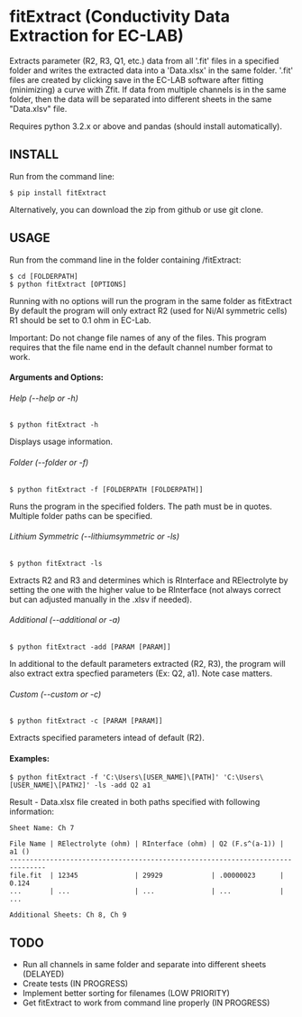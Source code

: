 fitExtract (Conductivity Data Extraction for EC-LAB)
================================================
Extracts parameter (R2, R3, Q1, etc.) data from all '.fit' files in
a specified folder and writes the extracted data into a 'Data.xlsx' in the
same folder. '.fit' files are created by clicking save in the EC-LAB software
after fitting (minimizing) a curve with Zfit. If data from multiple channels
is in the same folder, then the data will be separated into different sheets
in the same "Data.xlsv" file.

Requires python 3.2.x or above and pandas (should install automatically).


INSTALL
-----
Run from the command line:
    
    $ pip install fitExtract

Alternatively, you can download the zip from github or use git clone.


USAGE
-----
Run from the command line in the folder containing /fitExtract:

    $ cd [FOLDERPATH]
    $ python fitExtract [OPTIONS]

Running with no options will run the program in the same folder as fitExtract
By default the program will only extract R2 (used for Ni/Al symmetric cells)
R1 should be set to 0.1 ohm in EC-Lab.

Important: Do not change file names of any of the files. This program requires
           that the file name end in the default channel number format to work.

#### Arguments and Options:

###### Help (--help or -h)

    $ python fitExtract -h
    
Displays usage information.

###### Folder (--folder or -f)

    $ python fitExtract -f [FOLDERPATH [FOLDERPATH]]

Runs the program in the specified folders. The path must be in quotes.
Multiple folder paths can be specified.

###### Lithium Symmetric (--lithiumsymmetric or -ls)

    $ python fitExtract -ls

Extracts R2 and R3 and determines which is RInterface and RElectrolyte by setting
the one with the higher value to be RInterface (not always correct but can adjusted
manually in the .xlsv if needed).

###### Additional (--additional or -a)

    $ python fitExtract -add [PARAM [PARAM]]

In additional to the default parameters extracted (R2, R3), the program will
also extract extra specfied parameters (Ex: Q2, a1). Note case matters.

###### Custom (--custom or -c)

    $ python fitExtract -c [PARAM [PARAM]]

Extracts specified parameters intead of default (R2).


#### Examples:

    $ python fitExtract -f 'C:\Users\[USER_NAME]\[PATH]' 'C:\Users\[USER_NAME]\[PATH2]' -ls -add Q2 a1
    
Result - Data.xlsx file created in both paths specified with following information:

    Sheet Name: Ch 7

    File Name | RElectrolyte (ohm) | RInterface (ohm) | Q2 (F.s^(a-1)) | a1 ()
    -------------------------------------------------------------------------------
    file.fit  | 12345              | 29929            | .00000023      | 0.124
    ...       | ...                | ...              | ...            | ...

    Additional Sheets: Ch 8, Ch 9


TODO
-----
- Run all channels in same folder and separate into different sheets (DELAYED)
- Create tests (IN PROGRESS)
- Implement better sorting for filenames (LOW PRIORITY)
- Get fitExtract to work from command line properly (IN PROGRESS)
